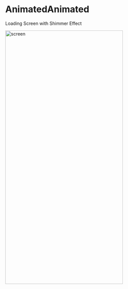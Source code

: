 # AnimatedAnimated
 Loading Screen with Shimmer Effect

 <div>
<img  alt="screen" src="" height="800" width="370">
</div>
